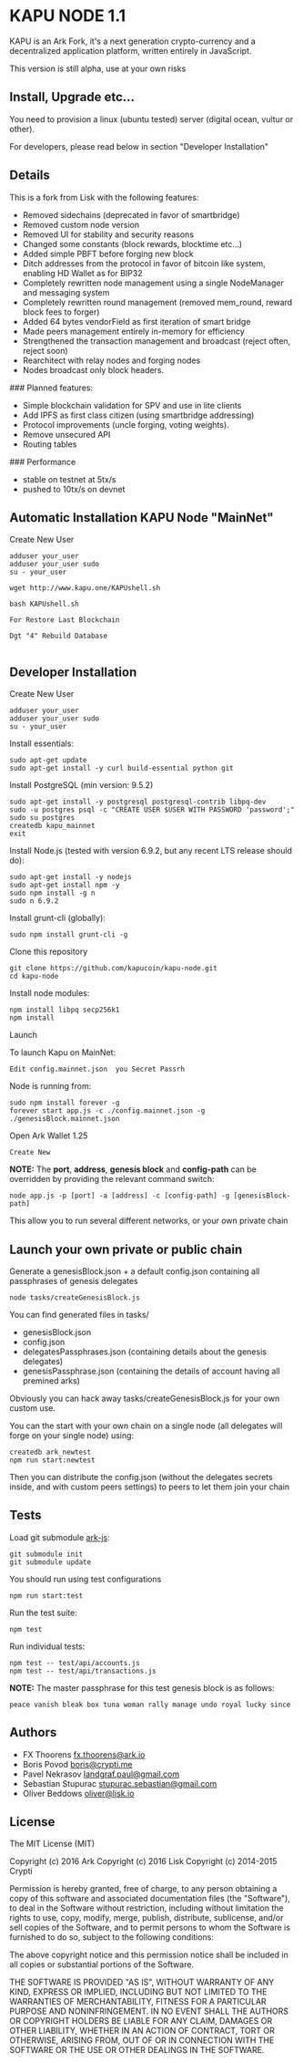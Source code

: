# KAPU NODE 1.1

KAPU is an Ark Fork, it's a next generation crypto-currency and a decentralized application platform, written entirely in JavaScript.

This version is still alpha, use at your own risks

## Install, Upgrade etc...
You need to provision a linux (ubuntu tested) server (digital ocean, vultur or other).



For developers, please read below in section "Developer Installation"

## Details

This is a fork from Lisk with the following features:
- Removed sidechains (deprecated in favor of smartbridge)
- Removed custom node version
- Removed UI for stability and security reasons
- Changed some constants (block rewards, blocktime etc...)
- Added simple PBFT before forging new block
- Ditch addresses from the protocol in favor of bitcoin like system, enabling HD Wallet as for BIP32
- Completely rewritten node management using a single NodeManager and messaging system
- Completely rewritten round management (removed mem_round, reward block fees to forger)
- Added 64 bytes vendorField as first iteration of smart bridge
- Made peers management entirely in-memory for efficiency
- Strengthened the transaction management and broadcast (reject often, reject soon)
- Rearchitect with relay nodes and forging nodes
- Nodes broadcast only block headers.

### Planned features:
- Simple blockchain validation for SPV and use in lite clients
- Add IPFS as first class citizen (using smartbridge addressing)
- Protocol improvements (uncle forging, voting weights).
- Remove unsecured API
- Routing tables

### Performance
- stable on testnet at 5tx/s
- pushed to 10tx/s on devnet


## Automatic Installation KAPU Node "MainNet"

Create New User 
```
adduser your_user
adduser your_user sudo
su - your_user 
```

```
wget http://www.kapu.one/KAPUshell.sh

bash KAPUshell.sh

For Restore Last Blockchain

Dgt "4" Rebuild Database


```


## Developer Installation


Create New User 
```
adduser your_user
adduser your_user sudo
su - your_user 
```
Install essentials:
```
sudo apt-get update
sudo apt-get install -y curl build-essential python git
```
Install PostgreSQL (min version: 9.5.2)
```
sudo apt-get install -y postgresql postgresql-contrib libpq-dev 
sudo -u postgres psql -c "CREATE USER $USER WITH PASSWORD 'password';"
sudo su postgres
createdb kapu_mainnet
exit 
```
Install Node.js (tested with version 6.9.2, but any recent LTS release should do):
```
sudo apt-get install -y nodejs
sudo apt-get install npm -y
sudo npm install -g n
sudo n 6.9.2
 ```


Install grunt-cli (globally):
```
sudo npm install grunt-cli -g
```
Clone this repository
```
git clone https://github.com/kapucoin/kapu-node.git
cd kapu-node
```
Install node modules:
```
npm install libpq secp256k1
npm install
```
Launch

To launch Kapu on MainNet:
```
Edit config.mainnet.json  you Secret Passrh
```
Node is running from:
```
sudo npm install forever -g
forever start app.js -c ./config.mainnet.json -g ./genesisBlock.mainnet.json
```
Open Ark Wallet  1.25 
```
Create New
```


**NOTE:** The **port**, **address**, **genesis block** and **config-path** can be overridden by providing the relevant command switch:
```
node app.js -p [port] -a [address] -c [config-path] -g [genesisBlock-path]
```
This allow you to run several different networks, or your own private chain


## Launch your own private or public chain
Generate a genesisBlock.json + a default config.json containing all passphrases of genesis delegates
```
node tasks/createGenesisBlock.js
```
You can find generated files in tasks/
- genesisBlock.json
- config.json
- delegatesPassphrases.json (containing details about the genesis delegates)
- genesisPassphrase.json (containing the details of account having all premined arks)

Obviously you can hack away tasks/createGenesisBlock.js for your own custom use.

You can the start with your own chain on a single node (all delegates will forge on your single node) using:
```
createdb ark_newtest
npm run start:newtest
```

Then you can distribute the config.json (without the delegates secrets inside, and with custom peers settings) to peers to let them join your chain


## Tests
Load git submodule [ark-js](https://github.com/arkecosystem/ark-js):
```
git submodule init
git submodule update
```

You should run using test configurations

```
npm run start:test
```

Run the test suite:

```
npm test
```

Run individual tests:

```
npm test -- test/api/accounts.js
npm test -- test/api/transactions.js
```

**NOTE:** The master passphrase for this test genesis block is as follows:

```
peace vanish bleak box tuna woman rally manage undo royal lucky since
```


## Authors
- FX Thoorens <fx.thoorens@ark.io>
- Boris Povod <boris@crypti.me>
- Pavel Nekrasov <landgraf.paul@gmail.com>
- Sebastian Stupurac <stupurac.sebastian@gmail.com>
- Oliver Beddows <oliver@lisk.io>

## License

The MIT License (MIT)

Copyright (c) 2016 Ark
Copyright (c) 2016 Lisk
Copyright (c) 2014-2015 Crypti

Permission is hereby granted, free of charge, to any person obtaining a copy of this software and associated documentation files (the "Software"), to deal in the Software without restriction, including without limitation the rights to use, copy, modify, merge, publish, distribute, sublicense, and/or sell copies of the Software, and to permit persons to whom the Software is furnished to do so, subject to the following conditions:  

The above copyright notice and this permission notice shall be included in all copies or substantial portions of the Software.

THE SOFTWARE IS PROVIDED "AS IS", WITHOUT WARRANTY OF ANY KIND, EXPRESS OR IMPLIED, INCLUDING BUT NOT LIMITED TO THE WARRANTIES OF MERCHANTABILITY, FITNESS FOR A PARTICULAR PURPOSE AND NONINFRINGEMENT. IN NO EVENT SHALL THE AUTHORS OR COPYRIGHT HOLDERS BE LIABLE FOR ANY CLAIM, DAMAGES OR OTHER LIABILITY, WHETHER IN AN ACTION OF CONTRACT, TORT OR OTHERWISE, ARISING FROM, OUT OF OR IN CONNECTION WITH THE SOFTWARE OR THE USE OR OTHER DEALINGS IN THE SOFTWARE.
